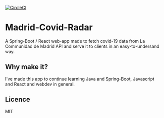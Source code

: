 [![CircleCI](https://circleci.com/gh/chrishilborne/madrid-covid-radar.svg?style=svg&circle-token=efaef2f4e13a7303cc8bba9824c7a92398397433)](<LINK>)

# Madrid-Covid-Radar

A Spring-Boot / React web-app made to fetch covid-19 data from La Communidad de Madrid API and serve it to clients in an  easy-to-undersand way.

## Why make it?

I've made this app to continue learning Java and Spring-Boot, Javascript and React and webdev in general.

## Licence
MIT

